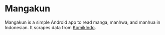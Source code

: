 # Mangakun
Mangakun is a simple Android app to read manga, manhwa, and manhua in Indonesian.
It scrapes data from [KomikIndo](https://komikindo.id/).
